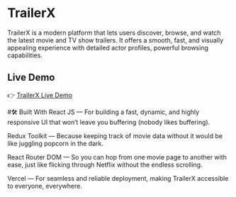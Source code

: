 # TrailerX

TrailerX is a modern platform that lets users discover, browse, and watch the latest movie and TV show trailers. It offers a smooth, fast, and visually appealing experience with detailed actor profiles, powerful browsing capabilities.

## Live Demo
👉 [TrailerX Live Demo](https://trailer-x-manumaay-mishras-projects.vercel.app/)

 #🛠️ Built With
React JS — For building a fast, dynamic, and highly responsive UI that won’t leave you buffering (nobody likes buffering).

Redux Toolkit — Because keeping track of movie data without it would be like juggling popcorn in the dark.

React Router DOM — So you can hop from one movie page to another with ease, just like flicking through Netflix without the endless scrolling.

Vercel — For seamless and reliable deployment, making TrailerX accessible to everyone, everywhere.
